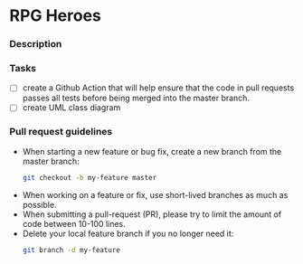 # RPG Heroes

### Description

### Tasks
- [ ] create a Github Action that will help ensure that the code in pull requests passes all tests before being merged into the master branch.
- [ ] create UML class diagram

### Pull request guidelines
- When starting a new feature or bug fix, create a new branch from the master branch:
   ```sh
   git checkout -b my-feature master
   ```
- When working on a feature or fix, use short-lived branches as much as possible.
- When submitting a pull-request (PR), please try to limit the amount of code between 10-100 lines.
- Delete your local feature branch if you no longer need it:
   ```sh
   git branch -d my-feature
   ```
